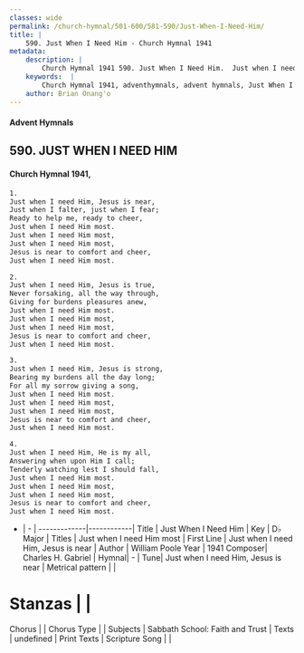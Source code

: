 ```yaml
---
classes: wide
permalink: /church-hymnal/501-600/581-590/Just-When-I-Need-Him/
title: |
    590. Just When I Need Him - Church Hymnal 1941
metadata:
    description: |
        Church Hymnal 1941 590. Just When I Need Him.  Just when I need Him, Jesus is near, Just when I falter, just when I fear; Ready to help me, ready to cheer, Just when I need Him most. Just when I need Him most, Just when I need Him most, Jesus is near to comfort and cheer, Just when I need Him most. 
    keywords:  |
        Church Hymnal 1941, adventhymnals, advent hymnals, Just When I Need Him, Just when I need Him, Jesus is near. Just when I need Him most
    author: Brian Onang'o
---
```


#### Advent Hymnals
## 590. JUST WHEN I NEED HIM
####  Church Hymnal 1941,

```txt
1.
Just when I need Him, Jesus is near,
Just when I falter, just when I fear;
Ready to help me, ready to cheer,
Just when I need Him most.
Just when I need Him most,
Just when I need Him most,
Jesus is near to comfort and cheer,
Just when I need Him most.

2.
Just when I need Him, Jesus is true,
Never forsaking, all the way through,
Giving for burdens pleasures anew,
Just when I need Him most.
Just when I need Him most,
Just when I need Him most,
Jesus is near to comfort and cheer,
Just when I need Him most.

3.
Just when I need Him, Jesus is strong,
Bearing my burdens all the day long;
For all my sorrow giving a song,
Just when I need Him most.
Just when I need Him most,
Just when I need Him most,
Jesus is near to comfort and cheer,
Just when I need Him most.

4.
Just when I need Him, He is my all,
Answering when upon Him I call;
Tenderly watching lest I should fall,
Just when I need Him most.
Just when I need Him most,
Just when I need Him most,
Jesus is near to comfort and cheer,
Just when I need Him most.

```

- |   -  |
-------------|------------|
Title | Just When I Need Him |
Key | D♭ Major |
Titles | Just when I need Him most |
First Line | Just when I need Him, Jesus is near |
Author | William Poole
Year | 1941
Composer| Charles H. Gabriel |
Hymnal|  - |
Tune| Just when I need Him, Jesus is near |
Metrical pattern | |
# Stanzas |  |
Chorus |  |
Chorus Type |  |
Subjects | Sabbath School: Faith and Trust |
Texts | undefined |
Print Texts | 
Scripture Song |  |
    
